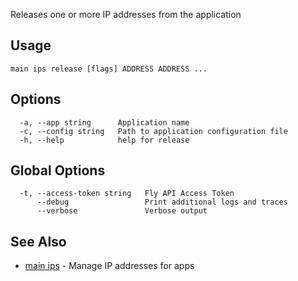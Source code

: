 Releases one or more IP addresses from the application

## Usage
~~~
main ips release [flags] ADDRESS ADDRESS ...
~~~

## Options

~~~
  -a, --app string      Application name
  -c, --config string   Path to application configuration file
  -h, --help            help for release
~~~

## Global Options

~~~
  -t, --access-token string   Fly API Access Token
      --debug                 Print additional logs and traces
      --verbose               Verbose output
~~~

## See Also

* [main ips](/docs/flyctl/main-ips/)	 - Manage IP addresses for apps

